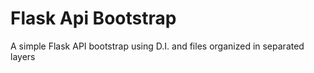 # Flask Api Bootstrap

A simple Flask API bootstrap using D.I. and files organized in separated layers
